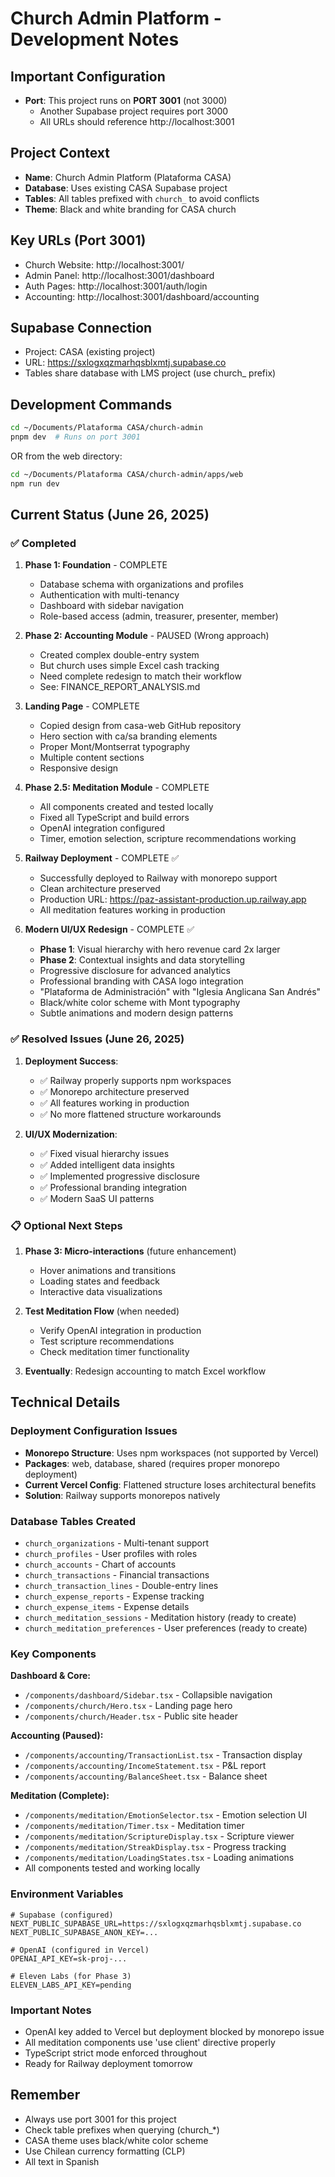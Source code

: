 # Church Admin Platform - Development Notes

## Important Configuration
- **Port**: This project runs on **PORT 3001** (not 3000)
  - Another Supabase project requires port 3000
  - All URLs should reference http://localhost:3001

## Project Context
- **Name**: Church Admin Platform (Plataforma CASA)
- **Database**: Uses existing CASA Supabase project
- **Tables**: All tables prefixed with `church_` to avoid conflicts
- **Theme**: Black and white branding for CASA church

## Key URLs (Port 3001)
- Church Website: http://localhost:3001/
- Admin Panel: http://localhost:3001/dashboard
- Auth Pages: http://localhost:3001/auth/login
- Accounting: http://localhost:3001/dashboard/accounting

## Supabase Connection
- Project: CASA (existing project)
- URL: https://sxlogxqzmarhqsblxmtj.supabase.co
- Tables share database with LMS project (use church_ prefix)

## Development Commands
```bash
cd ~/Documents/Plataforma CASA/church-admin
pnpm dev  # Runs on port 3001
```

OR from the web directory:
```bash
cd ~/Documents/Plataforma CASA/church-admin/apps/web
npm run dev
```

## Current Status (June 26, 2025)

### ✅ Completed
1. **Phase 1: Foundation** - COMPLETE
   - Database schema with organizations and profiles
   - Authentication with multi-tenancy
   - Dashboard with sidebar navigation
   - Role-based access (admin, treasurer, presenter, member)

2. **Phase 2: Accounting Module** - PAUSED (Wrong approach)
   - Created complex double-entry system
   - But church uses simple Excel cash tracking
   - Need complete redesign to match their workflow
   - See: FINANCE_REPORT_ANALYSIS.md

3. **Landing Page** - COMPLETE
   - Copied design from casa-web GitHub repository
   - Hero section with ca/sa branding elements
   - Proper Mont/Montserrat typography
   - Multiple content sections
   - Responsive design

4. **Phase 2.5: Meditation Module** - COMPLETE
   - All components created and tested locally
   - Fixed all TypeScript and build errors
   - OpenAI integration configured
   - Timer, emotion selection, scripture recommendations working

5. **Railway Deployment** - COMPLETE ✅
   - Successfully deployed to Railway with monorepo support
   - Clean architecture preserved
   - Production URL: https://paz-assistant-production.up.railway.app
   - All meditation features working in production

6. **Modern UI/UX Redesign** - COMPLETE ✅
   - **Phase 1**: Visual hierarchy with hero revenue card 2x larger
   - **Phase 2**: Contextual insights and data storytelling
   - Progressive disclosure for advanced analytics
   - Professional branding with CASA logo integration
   - "Plataforma de Administración" with "Iglesia Anglicana San Andrés"
   - Black/white color scheme with Mont typography
   - Subtle animations and modern design patterns

### ✅ Resolved Issues (June 26, 2025)
1. **Deployment Success**:
   - ✅ Railway properly supports npm workspaces
   - ✅ Monorepo architecture preserved
   - ✅ All features working in production
   - ✅ No more flattened structure workarounds

2. **UI/UX Modernization**:
   - ✅ Fixed visual hierarchy issues
   - ✅ Added intelligent data insights
   - ✅ Implemented progressive disclosure
   - ✅ Professional branding integration
   - ✅ Modern SaaS UI patterns

### 📋 Optional Next Steps
1. **Phase 3: Micro-interactions** (future enhancement)
   - Hover animations and transitions
   - Loading states and feedback
   - Interactive data visualizations

2. **Test Meditation Flow** (when needed)
   - Verify OpenAI integration in production
   - Test scripture recommendations
   - Check meditation timer functionality

3. **Eventually**: Redesign accounting to match Excel workflow

## Technical Details

### Deployment Configuration Issues
- **Monorepo Structure**: Uses npm workspaces (not supported by Vercel)
- **Packages**: web, database, shared (requires proper monorepo deployment)
- **Current Vercel Config**: Flattened structure loses architectural benefits
- **Solution**: Railway supports monorepos natively

### Database Tables Created
- `church_organizations` - Multi-tenant support
- `church_profiles` - User profiles with roles
- `church_accounts` - Chart of accounts
- `church_transactions` - Financial transactions
- `church_transaction_lines` - Double-entry lines
- `church_expense_reports` - Expense tracking
- `church_expense_items` - Expense details
- `church_meditation_sessions` - Meditation history (ready to create)
- `church_meditation_preferences` - User preferences (ready to create)

### Key Components
**Dashboard & Core:**
- `/components/dashboard/Sidebar.tsx` - Collapsible navigation
- `/components/church/Hero.tsx` - Landing page hero
- `/components/church/Header.tsx` - Public site header

**Accounting (Paused):**
- `/components/accounting/TransactionList.tsx` - Transaction display
- `/components/accounting/IncomeStatement.tsx` - P&L report
- `/components/accounting/BalanceSheet.tsx` - Balance sheet

**Meditation (Complete):**
- `/components/meditation/EmotionSelector.tsx` - Emotion selection UI
- `/components/meditation/Timer.tsx` - Meditation timer
- `/components/meditation/ScriptureDisplay.tsx` - Scripture viewer
- `/components/meditation/StreakDisplay.tsx` - Progress tracking
- `/components/meditation/LoadingStates.tsx` - Loading animations
- All components tested and working locally

### Environment Variables
```env
# Supabase (configured)
NEXT_PUBLIC_SUPABASE_URL=https://sxlogxqzmarhqsblxmtj.supabase.co
NEXT_PUBLIC_SUPABASE_ANON_KEY=...

# OpenAI (configured in Vercel)
OPENAI_API_KEY=sk-proj-...

# Eleven Labs (for Phase 3)
ELEVEN_LABS_API_KEY=pending
```

### Important Notes
- OpenAI key added to Vercel but deployment blocked by monorepo issue
- All meditation components use 'use client' directive properly
- TypeScript strict mode enforced throughout
- Ready for Railway deployment tomorrow

## Remember
- Always use port 3001 for this project
- Check table prefixes when querying (church_*)
- CASA theme uses black/white color scheme
- Use Chilean currency formatting (CLP)
- All text in Spanish